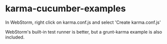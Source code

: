 karma-cucumber-examples
=======================

In WebStorm, right click on karma.conf.js and select 'Create karma.conf.js'

WebStorm's built-in test runner is better, but a grunt-karma example is also included.
